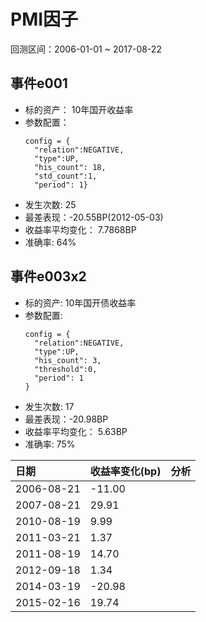 # PMI因子

回测区间：2006-01-01 ~ 2017-08-22

## 事件e001

* 标的资产： 10年国开收益率
* 参数配置：
  ```
  config = {
    "relation":NEGATIVE,
    "type":UP,
    "his_count": 18,
    "std_count":1, 
    "period": 1}
  ```
* 发生次数: 25
* 最差表现：-20.55BP\(2012-05-03\)
* 收益率平均变化： 7.7868BP
* 准确率: 64%

## 事件e003x2

* 标的资产: 10年国开债收益率
* 参数配置:
  ```
  config = {
    "relation":NEGATIVE,
    "type":UP,
    "his_count": 3,
    "threshold":0, 
    "period": 1
  }
  ```
* 发生次数: 17
* 最差表现：-20.98BP
* 收益率平均变化： 5.63BP
* 准确率: 75%

| 日期 | 收益率变化\(bp\) | 分析 |
| :--- | :--- | :--- |
| 2006-08-21 | -11.00 |  |
| 2007-08-21 | 29.91 |  |
| 2010-08-19 | 9.99 |  |
| 2011-03-21 | 1.37 |  |
| 2011-08-19 | 14.70 |  |
| 2012-09-18 | 1.34 |  |
| 2014-03-19 | -20.98 |  |
| 2015-02-16 | 19.74 |  |



